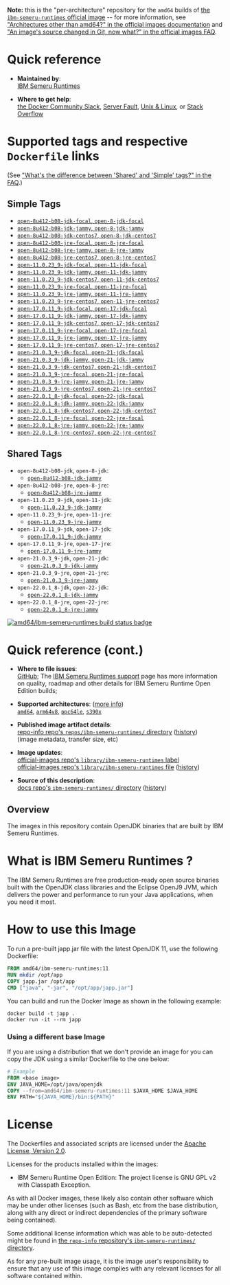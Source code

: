 <!--

********************************************************************************

WARNING:

    DO NOT EDIT "ibm-semeru-runtimes/README.md"

    IT IS AUTO-GENERATED

    (from the other files in "ibm-semeru-runtimes/" combined with a set of templates)

********************************************************************************

-->

**Note:** this is the "per-architecture" repository for the `amd64` builds of [the `ibm-semeru-runtimes` official image](https://hub.docker.com/_/ibm-semeru-runtimes) -- for more information, see ["Architectures other than amd64?" in the official images documentation](https://github.com/docker-library/official-images#architectures-other-than-amd64) and ["An image's source changed in Git, now what?" in the official images FAQ](https://github.com/docker-library/faq#an-images-source-changed-in-git-now-what).

# Quick reference

-	**Maintained by**:  
	[IBM Semeru Runtimes](https://github.com/ibmruntimes/semeru-containers)

-	**Where to get help**:  
	[the Docker Community Slack](https://dockr.ly/comm-slack), [Server Fault](https://serverfault.com/help/on-topic), [Unix & Linux](https://unix.stackexchange.com/help/on-topic), or [Stack Overflow](https://stackoverflow.com/help/on-topic)

# Supported tags and respective `Dockerfile` links

(See ["What's the difference between 'Shared' and 'Simple' tags?" in the FAQ](https://github.com/docker-library/faq#whats-the-difference-between-shared-and-simple-tags).)

## Simple Tags

-	[`open-8u412-b08-jdk-focal`, `open-8-jdk-focal`](https://github.com/ibmruntimes/semeru-containers/blob/a3c82d720a98bbdd4cb70f1db22eb27060af2164/8/jdk/ubuntu/focal/Dockerfile.open.releases.full)
-	[`open-8u412-b08-jdk-jammy`, `open-8-jdk-jammy`](https://github.com/ibmruntimes/semeru-containers/blob/a3c82d720a98bbdd4cb70f1db22eb27060af2164/8/jdk/ubuntu/jammy/Dockerfile.open.releases.full)
-	[`open-8u412-b08-jdk-centos7`, `open-8-jdk-centos7`](https://github.com/ibmruntimes/semeru-containers/blob/a3c82d720a98bbdd4cb70f1db22eb27060af2164/8/jdk/centos/Dockerfile.open.releases.full)
-	[`open-8u412-b08-jre-focal`, `open-8-jre-focal`](https://github.com/ibmruntimes/semeru-containers/blob/a3c82d720a98bbdd4cb70f1db22eb27060af2164/8/jre/ubuntu/focal/Dockerfile.open.releases.full)
-	[`open-8u412-b08-jre-jammy`, `open-8-jre-jammy`](https://github.com/ibmruntimes/semeru-containers/blob/a3c82d720a98bbdd4cb70f1db22eb27060af2164/8/jre/ubuntu/jammy/Dockerfile.open.releases.full)
-	[`open-8u412-b08-jre-centos7`, `open-8-jre-centos7`](https://github.com/ibmruntimes/semeru-containers/blob/a3c82d720a98bbdd4cb70f1db22eb27060af2164/8/jre/centos/Dockerfile.open.releases.full)
-	[`open-11.0.23_9-jdk-focal`, `open-11-jdk-focal`](https://github.com/ibmruntimes/semeru-containers/blob/a3c82d720a98bbdd4cb70f1db22eb27060af2164/11/jdk/ubuntu/focal/Dockerfile.open.releases.full)
-	[`open-11.0.23_9-jdk-jammy`, `open-11-jdk-jammy`](https://github.com/ibmruntimes/semeru-containers/blob/a3c82d720a98bbdd4cb70f1db22eb27060af2164/11/jdk/ubuntu/jammy/Dockerfile.open.releases.full)
-	[`open-11.0.23_9-jdk-centos7`, `open-11-jdk-centos7`](https://github.com/ibmruntimes/semeru-containers/blob/a3c82d720a98bbdd4cb70f1db22eb27060af2164/11/jdk/centos/Dockerfile.open.releases.full)
-	[`open-11.0.23_9-jre-focal`, `open-11-jre-focal`](https://github.com/ibmruntimes/semeru-containers/blob/a3c82d720a98bbdd4cb70f1db22eb27060af2164/11/jre/ubuntu/focal/Dockerfile.open.releases.full)
-	[`open-11.0.23_9-jre-jammy`, `open-11-jre-jammy`](https://github.com/ibmruntimes/semeru-containers/blob/a3c82d720a98bbdd4cb70f1db22eb27060af2164/11/jre/ubuntu/jammy/Dockerfile.open.releases.full)
-	[`open-11.0.23_9-jre-centos7`, `open-11-jre-centos7`](https://github.com/ibmruntimes/semeru-containers/blob/a3c82d720a98bbdd4cb70f1db22eb27060af2164/11/jre/centos/Dockerfile.open.releases.full)
-	[`open-17.0.11_9-jdk-focal`, `open-17-jdk-focal`](https://github.com/ibmruntimes/semeru-containers/blob/a3c82d720a98bbdd4cb70f1db22eb27060af2164/17/jdk/ubuntu/focal/Dockerfile.open.releases.full)
-	[`open-17.0.11_9-jdk-jammy`, `open-17-jdk-jammy`](https://github.com/ibmruntimes/semeru-containers/blob/a3c82d720a98bbdd4cb70f1db22eb27060af2164/17/jdk/ubuntu/jammy/Dockerfile.open.releases.full)
-	[`open-17.0.11_9-jdk-centos7`, `open-17-jdk-centos7`](https://github.com/ibmruntimes/semeru-containers/blob/a3c82d720a98bbdd4cb70f1db22eb27060af2164/17/jdk/centos/Dockerfile.open.releases.full)
-	[`open-17.0.11_9-jre-focal`, `open-17-jre-focal`](https://github.com/ibmruntimes/semeru-containers/blob/a3c82d720a98bbdd4cb70f1db22eb27060af2164/17/jre/ubuntu/focal/Dockerfile.open.releases.full)
-	[`open-17.0.11_9-jre-jammy`, `open-17-jre-jammy`](https://github.com/ibmruntimes/semeru-containers/blob/a3c82d720a98bbdd4cb70f1db22eb27060af2164/17/jre/ubuntu/jammy/Dockerfile.open.releases.full)
-	[`open-17.0.11_9-jre-centos7`, `open-17-jre-centos7`](https://github.com/ibmruntimes/semeru-containers/blob/a3c82d720a98bbdd4cb70f1db22eb27060af2164/17/jre/centos/Dockerfile.open.releases.full)
-	[`open-21.0.3_9-jdk-focal`, `open-21-jdk-focal`](https://github.com/ibmruntimes/semeru-containers/blob/a3c82d720a98bbdd4cb70f1db22eb27060af2164/21/jdk/ubuntu/focal/Dockerfile.open.releases.full)
-	[`open-21.0.3_9-jdk-jammy`, `open-21-jdk-jammy`](https://github.com/ibmruntimes/semeru-containers/blob/a3c82d720a98bbdd4cb70f1db22eb27060af2164/21/jdk/ubuntu/jammy/Dockerfile.open.releases.full)
-	[`open-21.0.3_9-jdk-centos7`, `open-21-jdk-centos7`](https://github.com/ibmruntimes/semeru-containers/blob/a3c82d720a98bbdd4cb70f1db22eb27060af2164/21/jdk/centos/Dockerfile.open.releases.full)
-	[`open-21.0.3_9-jre-focal`, `open-21-jre-focal`](https://github.com/ibmruntimes/semeru-containers/blob/a3c82d720a98bbdd4cb70f1db22eb27060af2164/21/jre/ubuntu/focal/Dockerfile.open.releases.full)
-	[`open-21.0.3_9-jre-jammy`, `open-21-jre-jammy`](https://github.com/ibmruntimes/semeru-containers/blob/a3c82d720a98bbdd4cb70f1db22eb27060af2164/21/jre/ubuntu/jammy/Dockerfile.open.releases.full)
-	[`open-21.0.3_9-jre-centos7`, `open-21-jre-centos7`](https://github.com/ibmruntimes/semeru-containers/blob/a3c82d720a98bbdd4cb70f1db22eb27060af2164/21/jre/centos/Dockerfile.open.releases.full)
-	[`open-22.0.1_8-jdk-focal`, `open-22-jdk-focal`](https://github.com/ibmruntimes/semeru-containers/blob/a3c82d720a98bbdd4cb70f1db22eb27060af2164/22/jdk/ubuntu/focal/Dockerfile.open.releases.full)
-	[`open-22.0.1_8-jdk-jammy`, `open-22-jdk-jammy`](https://github.com/ibmruntimes/semeru-containers/blob/a3c82d720a98bbdd4cb70f1db22eb27060af2164/22/jdk/ubuntu/jammy/Dockerfile.open.releases.full)
-	[`open-22.0.1_8-jdk-centos7`, `open-22-jdk-centos7`](https://github.com/ibmruntimes/semeru-containers/blob/a3c82d720a98bbdd4cb70f1db22eb27060af2164/22/jdk/centos/Dockerfile.open.releases.full)
-	[`open-22.0.1_8-jre-focal`, `open-22-jre-focal`](https://github.com/ibmruntimes/semeru-containers/blob/a3c82d720a98bbdd4cb70f1db22eb27060af2164/22/jre/ubuntu/focal/Dockerfile.open.releases.full)
-	[`open-22.0.1_8-jre-jammy`, `open-22-jre-jammy`](https://github.com/ibmruntimes/semeru-containers/blob/a3c82d720a98bbdd4cb70f1db22eb27060af2164/22/jre/ubuntu/jammy/Dockerfile.open.releases.full)
-	[`open-22.0.1_8-jre-centos7`, `open-22-jre-centos7`](https://github.com/ibmruntimes/semeru-containers/blob/a3c82d720a98bbdd4cb70f1db22eb27060af2164/22/jre/centos/Dockerfile.open.releases.full)

## Shared Tags

-	`open-8u412-b08-jdk`, `open-8-jdk`:
	-	[`open-8u412-b08-jdk-jammy`](https://github.com/ibmruntimes/semeru-containers/blob/a3c82d720a98bbdd4cb70f1db22eb27060af2164/8/jdk/ubuntu/jammy/Dockerfile.open.releases.full)
-	`open-8u412-b08-jre`, `open-8-jre`:
	-	[`open-8u412-b08-jre-jammy`](https://github.com/ibmruntimes/semeru-containers/blob/a3c82d720a98bbdd4cb70f1db22eb27060af2164/8/jre/ubuntu/jammy/Dockerfile.open.releases.full)
-	`open-11.0.23_9-jdk`, `open-11-jdk`:
	-	[`open-11.0.23_9-jdk-jammy`](https://github.com/ibmruntimes/semeru-containers/blob/a3c82d720a98bbdd4cb70f1db22eb27060af2164/11/jdk/ubuntu/jammy/Dockerfile.open.releases.full)
-	`open-11.0.23_9-jre`, `open-11-jre`:
	-	[`open-11.0.23_9-jre-jammy`](https://github.com/ibmruntimes/semeru-containers/blob/a3c82d720a98bbdd4cb70f1db22eb27060af2164/11/jre/ubuntu/jammy/Dockerfile.open.releases.full)
-	`open-17.0.11_9-jdk`, `open-17-jdk`:
	-	[`open-17.0.11_9-jdk-jammy`](https://github.com/ibmruntimes/semeru-containers/blob/a3c82d720a98bbdd4cb70f1db22eb27060af2164/17/jdk/ubuntu/jammy/Dockerfile.open.releases.full)
-	`open-17.0.11_9-jre`, `open-17-jre`:
	-	[`open-17.0.11_9-jre-jammy`](https://github.com/ibmruntimes/semeru-containers/blob/a3c82d720a98bbdd4cb70f1db22eb27060af2164/17/jre/ubuntu/jammy/Dockerfile.open.releases.full)
-	`open-21.0.3_9-jdk`, `open-21-jdk`:
	-	[`open-21.0.3_9-jdk-jammy`](https://github.com/ibmruntimes/semeru-containers/blob/a3c82d720a98bbdd4cb70f1db22eb27060af2164/21/jdk/ubuntu/jammy/Dockerfile.open.releases.full)
-	`open-21.0.3_9-jre`, `open-21-jre`:
	-	[`open-21.0.3_9-jre-jammy`](https://github.com/ibmruntimes/semeru-containers/blob/a3c82d720a98bbdd4cb70f1db22eb27060af2164/21/jre/ubuntu/jammy/Dockerfile.open.releases.full)
-	`open-22.0.1_8-jdk`, `open-22-jdk`:
	-	[`open-22.0.1_8-jdk-jammy`](https://github.com/ibmruntimes/semeru-containers/blob/a3c82d720a98bbdd4cb70f1db22eb27060af2164/22/jdk/ubuntu/jammy/Dockerfile.open.releases.full)
-	`open-22.0.1_8-jre`, `open-22-jre`:
	-	[`open-22.0.1_8-jre-jammy`](https://github.com/ibmruntimes/semeru-containers/blob/a3c82d720a98bbdd4cb70f1db22eb27060af2164/22/jre/ubuntu/jammy/Dockerfile.open.releases.full)

[![amd64/ibm-semeru-runtimes build status badge](https://img.shields.io/jenkins/s/https/doi-janky.infosiftr.net/job/multiarch/job/amd64/job/ibm-semeru-runtimes.svg?label=amd64/ibm-semeru-runtimes%20%20build%20job)](https://doi-janky.infosiftr.net/job/multiarch/job/amd64/job/ibm-semeru-runtimes/)

# Quick reference (cont.)

-	**Where to file issues**:  
	[GitHub](https://github.com/ibmruntimes/Semeru-Runtimes/issues); The [IBM Semeru Runtimes support](https://ibm.com/semeru-runtimes) page has more information on quality, roadmap and other details for IBM Semeru Runtime Open Edition builds;

-	**Supported architectures**: ([more info](https://github.com/docker-library/official-images#architectures-other-than-amd64))  
	[`amd64`](https://hub.docker.com/r/amd64/ibm-semeru-runtimes/), [`arm64v8`](https://hub.docker.com/r/arm64v8/ibm-semeru-runtimes/), [`ppc64le`](https://hub.docker.com/r/ppc64le/ibm-semeru-runtimes/), [`s390x`](https://hub.docker.com/r/s390x/ibm-semeru-runtimes/)

-	**Published image artifact details**:  
	[repo-info repo's `repos/ibm-semeru-runtimes/` directory](https://github.com/docker-library/repo-info/blob/master/repos/ibm-semeru-runtimes) ([history](https://github.com/docker-library/repo-info/commits/master/repos/ibm-semeru-runtimes))  
	(image metadata, transfer size, etc)

-	**Image updates**:  
	[official-images repo's `library/ibm-semeru-runtimes` label](https://github.com/docker-library/official-images/issues?q=label%3Alibrary%2Fibm-semeru-runtimes)  
	[official-images repo's `library/ibm-semeru-runtimes` file](https://github.com/docker-library/official-images/blob/master/library/ibm-semeru-runtimes) ([history](https://github.com/docker-library/official-images/commits/master/library/ibm-semeru-runtimes))

-	**Source of this description**:  
	[docs repo's `ibm-semeru-runtimes/` directory](https://github.com/docker-library/docs/tree/master/ibm-semeru-runtimes) ([history](https://github.com/docker-library/docs/commits/master/ibm-semeru-runtimes))

## Overview

The images in this repository contain OpenJDK binaries that are built by IBM Semeru Runtimes.

# What is IBM Semeru Runtimes ?

The IBM Semeru Runtimes are free production-ready open source binaries built with the OpenJDK class libraries and the Eclipse OpenJ9 JVM, which delivers the power and performance to run your Java applications, when you need it most.

# How to use this Image

To run a pre-built japp.jar file with the latest OpenJDK 11, use the following Dockerfile:

```dockerfile
FROM amd64/ibm-semeru-runtimes:11
RUN mkdir /opt/app
COPY japp.jar /opt/app
CMD ["java", "-jar", "/opt/app/japp.jar"]
```

You can build and run the Docker Image as shown in the following example:

```console
docker build -t japp .
docker run -it --rm japp
```

### Using a different base Image

If you are using a distribution that we don't provide an image for you can copy the JDK using a similar Dockerfile to the one below:

```dockerfile
# Example
FROM <base image>
ENV JAVA_HOME=/opt/java/openjdk
COPY --from=amd64/ibm-semeru-runtimes:11 $JAVA_HOME $JAVA_HOME
ENV PATH="${JAVA_HOME}/bin:${PATH}"
```

# License

The Dockerfiles and associated scripts are licensed under the [Apache License, Version 2.0](http://www.apache.org/licenses/LICENSE-2.0.html).

Licenses for the products installed within the images:

-	IBM Semeru Runtime Open Edition: The project license is GNU GPL v2 with Classpath Exception.

As with all Docker images, these likely also contain other software which may be under other licenses (such as Bash, etc from the base distribution, along with any direct or indirect dependencies of the primary software being contained).

Some additional license information which was able to be auto-detected might be found in [the `repo-info` repository's `ibm-semeru-runtimes/` directory](https://github.com/docker-library/repo-info/tree/master/repos/ibm-semeru-runtimes).

As for any pre-built image usage, it is the image user's responsibility to ensure that any use of this image complies with any relevant licenses for all software contained within.
